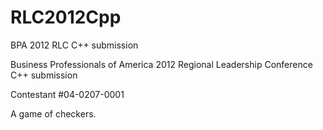 # RLC2012Cpp
 BPA 2012 RLC C++ submission

Business Professionals of America 2012 Regional Leadership Conference C++ submission

Contestant #04-0207-0001

A game of checkers.
